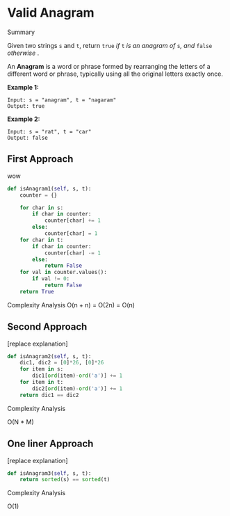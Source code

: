# Valid Anagram

Summary

Given two strings `s` and `t`, return `true` *if* `t` *is an anagram of* `s`*, and* `false` *otherwise* .

An **Anagram** is a word or phrase formed by rearranging the letters of a different word or phrase, typically using all the original letters exactly once.

**Example 1:**

```
Input: s = "anagram", t = "nagaram"
Output: true
```

**Example 2:**

```
Input: s = "rat", t = "car"
Output: false
```

## First Approach

wow

```python
def isAnagram1(self, s, t):
    counter = {}

    for char in s:
        if char in counter:
            counter[char] += 1
        else:
            counter[char] = 1
    for char in t:
        if char in counter:
            counter[char] -= 1
        else:
            return False
    for val in counter.values():
        if val != 0:
            return False
    return True
```

Complexity Analysis
O(n + n) = O(2n) = O(n)

## Second Approach

[replace explanation]

```python
def isAnagram2(self, s, t):
    dic1, dic2 = [0]*26, [0]*26
    for item in s:
        dic1[ord(item)-ord('a')] += 1
    for item in t:
        dic2[ord(item)-ord('a')] += 1
    return dic1 == dic2
```

Complexity Analysis

O(N * M)

## One liner Approach

[replace explanation]

```python
def isAnagram3(self, s, t):
    return sorted(s) == sorted(t)
```

Complexity Analysis

O(1)
